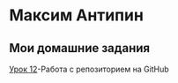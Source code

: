 # Максим Антипин
## Мои домашние задания


[Урок 12](https://lud1kkk.github.io "Моя готовая домашка")-Работа с репозиторием на GitHub
